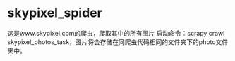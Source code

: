 # skypixel_spider
这是www.skypixel.com的爬虫，爬取其中的所有图片
启动命令：scrapy crawl skypixel_photos_task，图片将会存储在同爬虫代码相同的文件夹下的photo文件夹中。
